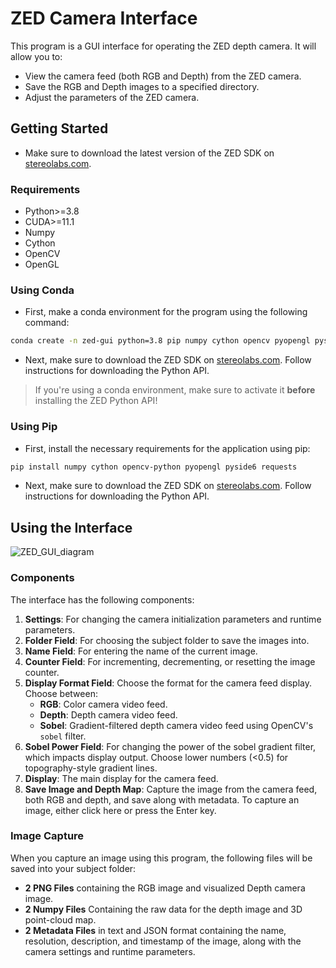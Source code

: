 # ZED Camera Interface

This program is a GUI interface for operating the ZED depth camera. It will allow you to:

- View the camera feed (both RGB and Depth) from the ZED camera.
- Save the RGB and Depth images to a specified directory.
- Adjust the parameters of the ZED camera.

## Getting Started

- Make sure to download the latest version of the ZED SDK on [stereolabs.com](https://www.stereolabs.com/).

### Requirements

- Python>=3.8
- CUDA>=11.1
- Numpy
- Cython
- OpenCV
- OpenGL

### Using Conda

- First, make a conda environment for the program using the following command:

```bash
conda create -n zed-gui python=3.8 pip numpy cython opencv pyopengl pyside6 requests -c conda-forge
```

- Next, make sure to download the ZED SDK on [stereolabs.com](https://www.stereolabs.com/). Follow instructions for downloading the Python API.

> If you're using a conda environment, make sure to activate it **before** installing the ZED Python API!

### Using Pip

- First, install the necessary requirements for the application using pip:

```bash
pip install numpy cython opencv-python pyopengl pyside6 requests
```

- Next, make sure to download the ZED SDK on [stereolabs.com](https://www.stereolabs.com/). Follow instructions for downloading the Python API.

## Using the Interface

![ZED_GUI_diagram](https://github.com/user-attachments/assets/9e25e511-51ca-4835-8242-8d790cbd852b)

### Components

The interface has the following components:

1. **Settings**: For changing the camera initialization parameters and runtime parameters.
2. **Folder Field**: For choosing the subject folder to save the images into.
3. **Name Field**: For entering the name of the current image.
4. **Counter Field**: For incrementing, decrementing, or resetting the image counter.
5. **Display Format Field**: Choose the format for the camera feed display. Choose between:
    - **RGB**: Color camera video feed.
    - **Depth**: Depth camera video feed.
    - **Sobel**: Gradient-filtered depth camera video feed using OpenCV's `sobel` filter.
6. **Sobel Power Field**: For changing the power of the sobel gradient filter, which impacts display output. Choose lower numbers (<0.5) for topography-style gradient lines.
7. **Display**: The main display for the camera feed.
8. **Save Image and Depth Map**: Capture the image from the camera feed, both RGB and depth, and save along with metadata. To capture an image, either click here or press the Enter key.

### Image Capture

When you capture an image using this program, the following files will be saved into
your subject folder:

- **2 PNG Files** containing the RGB image and visualized Depth camera image.
- **2 Numpy Files** Containing the raw data for the depth image and 3D point-cloud map.
- **2 Metadata Files** in text and JSON format containing the name, resolution,
description, and timestamp of the image, along with the camera settings and runtime
parameters.
